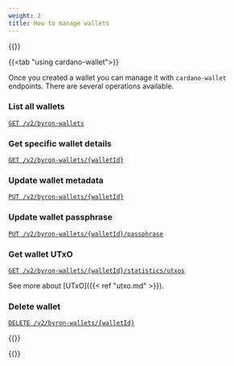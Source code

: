 ```yaml
---
weight: 2
title: How to manage wallets
---
```


{{<tabs>}}

{{<tab "using cardano-wallet">}}

Once you created a wallet you can manage it with `cardano-wallet` endpoints. There are several operations available.

### List all wallets
[`GET /v2/byron-wallets`](https://input-output-hk.github.io/cardano-wallet/api/edge/#operation/listByronWallets)

### Get specific wallet details
[`GET /v2/byron-wallets/{walletId}`](https://input-output-hk.github.io/cardano-wallet/api/edge/#operation/getByronWallet)

### Update wallet metadata
[`PUT /v2/byron-wallets/{walletId}`](https://input-output-hk.github.io/cardano-wallet/api/edge/#operation/putByronWallet)

### Update wallet passphrase
[`PUT /v2/byron-wallets/{walletId}/passphrase`](https://input-output-hk.github.io/cardano-wallet/api/edge/#operation/putByronWalletPassphrase)

### Get wallet UTxO
[`GET /v2/byron-wallets/{walletId}/statistics/utxos`](https://input-output-hk.github.io/cardano-wallet/api/edge/#operation/getByronUTxOsStatistics)

See more about [UTxO]({{< ref "utxo.md" >}}).

### Delete wallet
[`DELETE /v2/byron-wallets/{walletId}`](https://input-output-hk.github.io/cardano-wallet/api/edge/#operation/deleteByronWallet)

{{</tab>}}

{{</tabs>}}
